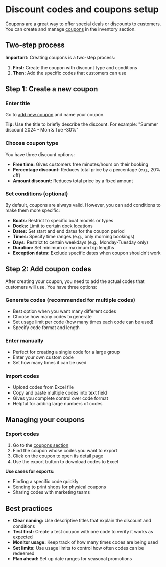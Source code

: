 # Discount codes and coupons setup

Coupons are a great way to offer special deals or discounts to customers. You can create and manage [coupons](https://dashboard.letsbook.app/coupons) in the inventory section.

## Two-step process

**Important:** Creating coupons is a two-step process:

1. **First:** Create the coupon with discount type and conditions
2. **Then:** Add the specific codes that customers can use

## Step 1: Create a new coupon

### Enter title

Go to [add new coupon](https://dashboard.letsbook.app/coupons/add) and name your coupon.

**Tip:** Use the title to briefly describe the discount. For example: "Summer discount 2024 - Mon & Tue -30%"

### Choose coupon type

You have three discount options:

- **Free time:** Gives customers free minutes/hours on their booking
- **Percentage discount:** Reduces total price by a percentage (e.g., 20% off)
- **Amount discount:** Reduces total price by a fixed amount

### Set conditions (optional)

By default, coupons are always valid. However, you can add conditions to make them more specific:

- **Boats:** Restrict to specific boat models or types
- **Docks:** Limit to certain dock locations
- **Dates:** Set start and end dates for the coupon period
- **Times:** Specify time ranges (e.g., only morning bookings)
- **Days:** Restrict to certain weekdays (e.g., Monday-Tuesday only)
- **Duration:** Set minimum or maximum trip lengths
- **Exception dates:** Exclude specific dates when coupon shouldn't work

## Step 2: Add coupon codes

After creating your coupon, you need to add the actual codes that customers will use. You have three options:

### Generate codes (recommended for multiple codes)

- Best option when you want many different codes
- Choose how many codes to generate
- Set usage limit per code (how many times each code can be used)
- Specify code format and length

### Enter manually

- Perfect for creating a single code for a large group
- Enter your own custom code
- Set how many times it can be used

### Import codes

- Upload codes from Excel file
- Copy and paste multiple codes into text field
- Gives you complete control over code format
- Helpful for adding large numbers of codes

## Managing your coupons

### Export codes

1. Go to the [coupons section](https://dashboard.letsbook.app/coupons)
2. Find the coupon whose codes you want to export
3. Click on the coupon to open its detail page
4. Use the export button to download codes to Excel

**Use cases for exports:**

- Finding a specific code quickly
- Sending to print shops for physical coupons
- Sharing codes with marketing teams

## Best practices

- **Clear naming:** Use descriptive titles that explain the discount and conditions
- **Test first:** Create a test coupon with one code to verify it works as expected
- **Monitor usage:** Keep track of how many times codes are being used
- **Set limits:** Use usage limits to control how often codes can be redeemed
- **Plan ahead:** Set up date ranges for seasonal promotions
